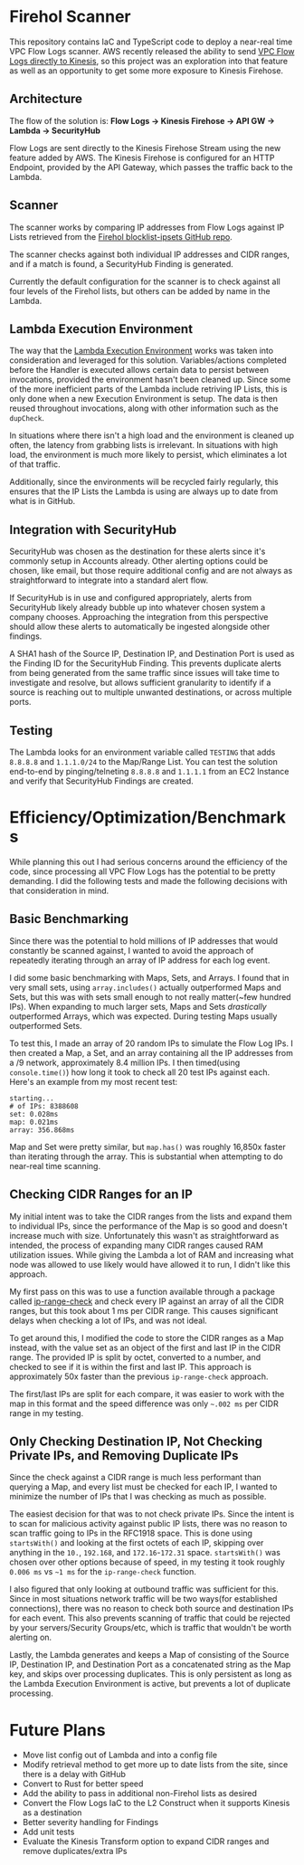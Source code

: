 # Firehol Scanner

This repository contains IaC and TypeScript code to deploy a near-real time VPC Flow Logs scanner. AWS recently released the ability to send [VPC Flow Logs directly to Kinesis](https://aws.amazon.com/blogs/networking-and-content-delivery/introducing-amazon-vpc-flow-logs-kinesis-data-firehose/), so this project was an exploration into that feature as well as an opportunity to get some more exposure to Kinesis Firehose.



## Architecture

The flow of the solution is: **Flow Logs -> Kinesis Firehose -> API GW -> Lambda -> SecurityHub**

Flow Logs are sent directly to the Kinesis Firehose Stream using the new feature added by AWS. The Kinesis Firehose is configured for an HTTP Endpoint, provided by the API Gateway, which passes the traffic back to the Lambda. 



## Scanner

The scanner works by comparing IP addresses from Flow Logs against IP Lists retrieved from the [Firehol blocklist-ipsets GitHub repo](https://github.com/firehol/blocklist-ipsets).

The scanner checks against both individual IP addresses and CIDR ranges, and if a match is found, a SecurityHub Finding is generated. 

Currently the default configuration for the scanner is to check against all four levels of the Firehol lists, but others can be added by name in the Lambda.



## Lambda Execution Environment

The way that the [Lambda Execution Environment](https://docs.aws.amazon.com/lambda/latest/operatorguide/execution-environments.html) works was taken into consideration and leveraged for this solution. Variables/actions completed before the Handler is executed allows certain data to persist between invocations, provided the environment hasn't been cleaned up. Since some of the more inefficient parts of the Lambda include retriving IP Lists, this is only done when a new Execution Environment is setup. The data is then reused throughout invocations, along with other information such as the `dupCheck`.

In situations where there isn't a high load and the environment is cleaned up often, the latency from grabbing lists is irrelevant. In situations with high load, the environment is much more likely to persist, which eliminates a lot of that traffic.

Additionally, since the environments will be recycled fairly regularly, this ensures that the IP Lists the Lambda is using are always up to date from what is in GitHub.



## Integration with SecurityHub

SecurityHub was chosen as the destination for these alerts since it's commonly setup in Accounts already. Other alerting options could be chosen, like email, but those require additional config and are not always as straightforward to integrate into a standard alert flow.

If SecurityHub is in use and configured appropriately, alerts from SecurityHub likely already bubble up into whatever chosen system a company chooses. Approaching the integration from this perspective should allow these alerts to automatically be ingested alongside other findings.

A SHA1 hash of the Source IP, Destination IP, and Destination Port is used as the Finding ID for the SecurityHub Finding. This prevents duplicate alerts from being generated from the same traffic since issues will take time to investigate and resolve, but allows sufficient granularity to identify if a source is reaching out to multiple unwanted destinations, or across multiple ports.



## Testing

The Lambda looks for an environment variable called `TESTING` that adds `8.8.8.8` and `1.1.1.0/24` to the Map/Range List. You can test the solution end-to-end by pinging/telneting `8.8.8.8` and `1.1.1.1` from an EC2 Instance and verify that SecurityHub Findings are created.



# Efficiency/Optimization/Benchmarks

While planning this out I had serious concerns around the efficiency of the code, since processing all VPC Flow Logs has the potential to be pretty demanding. I did the following tests and made the following decisions with that consideration in mind.



## Basic Benchmarking

Since there was the potential to hold millions of IP addresses that would constantly be scanned against, I wanted to avoid the approach of repeatedly iterating through an array of IP address for each log event.

I did some basic benchmarking with Maps, Sets, and Arrays. I found that in very small sets, using `array.includes()` actually outperformed Maps and Sets, but this was with sets small enough to not really matter(~few hundred IPs). When expanding to much larger sets, Maps and Sets *drastically* outperformed Arrays, which was expected. During testing Maps usually outperformed Sets.

To test this, I made an array of 20 random IPs to simulate the Flow Log IPs. I then created a Map, a Set, and an array containing all the IP addresses from a /9 network, approximately 8.4 million IPs. I then timed(using `console.time()`) how long it took to check all 20 test IPs against each. Here's an example from my most recent test:

```
starting...
# of IPs: 8388608
set: 0.028ms
map: 0.021ms
array: 356.868ms
```

Map and Set were pretty similar, but `map.has()` was roughly 16,850x faster than iterating through the array. This is substantial when attempting to do near-real time scanning.


## Checking CIDR Ranges for an IP

My initial intent was to take the CIDR ranges from the lists and expand them to individual IPs, since the performance of the Map is so good and doesn't increase much with size. Unfortunately this wasn't as straightforward as intended, the process of expanding many CIDR ranges caused RAM utilization issues. While giving the Lambda a lot of RAM and increasing what node was allowed to use likely would have allowed it to run, I didn't like this approach.

My first pass on this was to use a function available through a package called [ip-range-check](https://github.com/danielcompton/ip-range-check) and check every IP against an array of all the CIDR ranges, but this took about 1 ms per CIDR range. This causes significant delays when checking a lot of IPs, and was not ideal.

To get around this, I modified the code to store the CIDR ranges as a Map instead, with the value set as an object of the first and last IP in the CIDR range. The provided IP is split by octet, converted to a number, and checked to see if it is within the first and last IP. This approach is approximately 50x faster than the previous `ip-range-check` approach.

The first/last IPs are split for each compare, it was easier to work with the map in this format and the speed difference was only `~.002 ms` per CIDR range in my testing.

## Only Checking Destination IP, Not Checking Private IPs, and Removing Duplicate IPs

Since the check against a CIDR range is much less performant than querying a Map, and every list must be checked for each IP, I wanted to minimize the number of IPs that I was checking as much as possible.

The easiest decision for that was to not check private IPs. Since the intent is to scan for malicious activity against public IP lists, there was no reason to scan traffic going to IPs in the RFC1918 space. This is done using `startsWith()` and looking at the first octets of each IP, skipping over anything in the `10.`, `192.168`, and `172.16`-`172.31` space. `startsWith()` was chosen over other options because of speed, in my testing it took roughly `0.006 ms` vs `~1 ms` for the `ip-range-check` function.

I also figured that only looking at outbound traffic was sufficient for this. Since in most situations network traffic will be two ways(for established connections), there was no reason to check both source and destination IPs for each event. This also prevents scanning of traffic that could be rejected by your servers/Security Groups/etc, which is traffic that wouldn't be worth alerting on.

Lastly, the Lambda generates and keeps a Map of consisting of the Source IP, Destination IP, and Destination Port as a concatenated string as the Map key, and skips over processing duplicates. This is only persistent as long as the Lambda Execution Environment is active, but prevents a lot of duplicate processing.



# Future Plans

- Move list config out of Lambda and into a config file
- Modify retrieval method to get more up to date lists from the site, since there is a delay with GitHub
- Convert to Rust for better speed
- Add the ability to pass in additional non-Firehol lists as desired
- Convert the Flow Logs IaC to the L2 Construct when it supports Kinesis as a destination
- Better severity handling for Findings
- Add unit tests
- Evaluate the Kinesis Transform option to expand CIDR ranges and remove duplicates/extra IPs